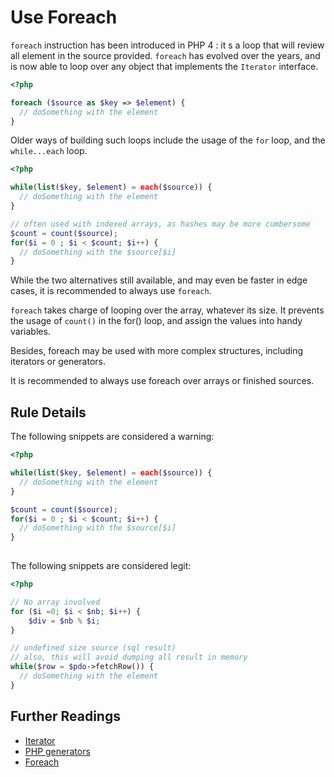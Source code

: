 <!-- Good Practices -->
# Use Foreach

`foreach` instruction has been introduced in PHP 4 : it s a loop that will review all element in the source provided. `foreach` has evolved over the years, and is now able to loop over any object that implements the `Iterator` interface. 

```php
<?php

foreach ($source as $key => $element) {
  // doSomething with the element
}

```


Older ways of building such loops include the usage of the `for` loop, and the `while...each` loop. 

```php
<?php

while(list($key, $element) = each($source)) {
  // doSomething with the element	
}

// often used with indexed arrays, as hashes may be more cumbersome
$count = count($source);
for($i = 0 ; $i < $count; $i++) {
  // doSomething with the $source[$i]	
}

```

While the two alternatives still available, and may even be faster in edge cases, it is recommended to always use `foreach`. 

`foreach` takes charge of looping over the array, whatever its size. It prevents the usage of `count()` in the for() loop, and assign the values into handy variables.

Besides, foreach may be used with more complex structures, including iterators or generators. 

It is recommended to always use foreach over arrays or finished sources. 

## Rule Details

The following snippets are considered a warning:

```php
<?php

while(list($key, $element) = each($source)) {
  // doSomething with the element	
}

$count = count($source);
for($i = 0 ; $i < $count; $i++) {
  // doSomething with the $source[$i]	
}
	
```


The following snippets are considered legit:

```php
<?php

// No array involved
for ($i =0; $i < $nb; $i++) {
	$div = $nb % $i; 
}

// undefined size source (sql result)
// also, this will avoid dumping all result in memory
while($row = $pdo->fetchRow()) {
  // doSomething with the element	
}
```


## Further Readings
* [Iterator](http://php.net/manual/en/class.iterator.php)
* [PHP generators](http://php.net/manual/en/language.generators.overview.php)
* [Foreach](http://php.net/manual/en/control-structures.foreach.php)
